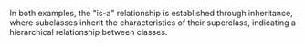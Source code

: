 In both examples, the "is-a" relationship is established through inheritance, where subclasses inherit the characteristics of their superclass, indicating a hierarchical relationship between classes.
